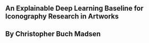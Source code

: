 ## An Explainable Deep Learning Baseline for Iconography Research in Artworks
## By Christopher Buch Madsen

